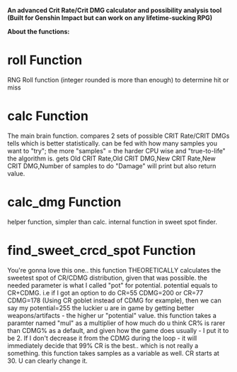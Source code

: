 **An advanced Crit Rate/Crit DMG calculator and possibility analysis tool (Built for Genshin Impact but can work on any lifetime-sucking RPG)**

**About the functions:**
# roll Function
RNG Roll function (integer rounded is more than enough) to determine hit or miss

# calc Function
The main brain function.
compares 2 sets of possible CRIT Rate/CRIT DMGs
tells which is better statistically.
can be fed with how many samples you want to "try";
the more "samples" = the harder CPU wise and "true-to-life" the algorithm is.
gets Old CRIT Rate,Old CRIT DMG,New CRIT Rate,New CRIT DMG,Number of samples to do "Damage"
will print but also return value.


# calc_dmg Function
helper function, simpler than calc.
internal function in sweet spot finder.


# find_sweet_crcd_spot Function
You're gonna love this one..
this function THEORETICALLY calculates the sweetest spot of CR/CDMG distribution, given that was possible.
the needed parameter is what I called "pot" for potential.
potential equals to CR+CDMG. i.e if I got an option to do CR=55 CDMG=200 or CR=77 CDMG=178 (Using CR goblet instead of CDMG for example), then we can say my potential=255
the luckier u are in game by getting better weapons/artifacts - the higher ur "potential" value.
this function takes a paramter named "mul" as a multiplier of how much do u think CR% is rarer than CDMG%
as a default, and given how the game does usually - I put it to be 2. If I don't decrease it from the CDMG during the loop - it will immediately decide that 99% CR is the best.. which is not really a something.
this function takes samples as a variable as well.
CR starts at 30. U can clearly change it.
